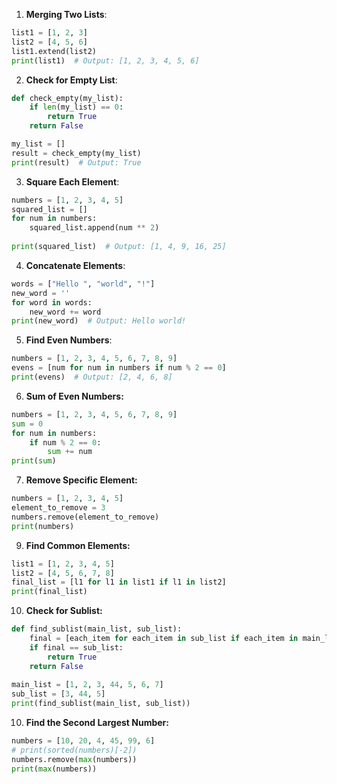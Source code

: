 1. **Merging Two Lists**:
```python
list1 = [1, 2, 3]
list2 = [4, 5, 6]
list1.extend(list2)
print(list1)  # Output: [1, 2, 3, 4, 5, 6]
```

2. **Check for Empty List**:
```python
def check_empty(my_list):
    if len(my_list) == 0:
        return True
    return False

my_list = []
result = check_empty(my_list)
print(result)  # Output: True
```

3. **Square Each Element**:
```python
numbers = [1, 2, 3, 4, 5]
squared_list = []
for num in numbers:
    squared_list.append(num ** 2)
    
print(squared_list)  # Output: [1, 4, 9, 16, 25]
```

4. **Concatenate Elements**:
```python
words = ["Hello ", "world", "!"]
new_word = ''
for word in words:
    new_word += word
print(new_word)  # Output: Hello world!
```

5. **Find Even Numbers**:
```python
numbers = [1, 2, 3, 4, 5, 6, 7, 8, 9]
evens = [num for num in numbers if num % 2 == 0]
print(evens)  # Output: [2, 4, 6, 8]
```

6. **Sum of Even Numbers:**
```python
numbers = [1, 2, 3, 4, 5, 6, 7, 8, 9]
sum = 0
for num in numbers:
    if num % 2 == 0:
        sum += num
print(sum)
```

7. **Remove Specific Element:**
```python
numbers = [1, 2, 3, 4, 5]
element_to_remove = 3
numbers.remove(element_to_remove)
print(numbers)
```

9. **Find Common Elements:**
```python
list1 = [1, 2, 3, 4, 5]
list2 = [4, 5, 6, 7, 8]
final_list = [l1 for l1 in list1 if l1 in list2]
print(final_list)
```

10. **Check for Sublist:**
```python
def find_sublist(main_list, sub_list):
    final = [each_item for each_item in sub_list if each_item in main_list]
    if final == sub_list:
        return True
    return False
    
main_list = [1, 2, 3, 44, 5, 6, 7]
sub_list = [3, 44, 5]    
print(find_sublist(main_list, sub_list))
```
    
10. **Find the Second Largest Number:**
```python
numbers = [10, 20, 4, 45, 99, 6]
# print(sorted(numbers)[-2])
numbers.remove(max(numbers))
print(max(numbers))
```
